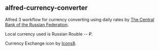 ## alfred-currency-converter

Alfred 3 workflow for currency converting using daily rates by [The Central Bank of the Russian Federation](http://www.cbr.ru/eng/currency_base/daily.aspx).

Local currency used is Russian Rouble -- ₽.

Currency Exchange icon by [Icons8](https://icons8.com/).
